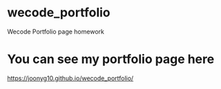 # wecode_portfolio
Wecode Portfolio page homework


# You can see my portfolio page here
https://joonyg10.github.io/wecode_portfolio/
